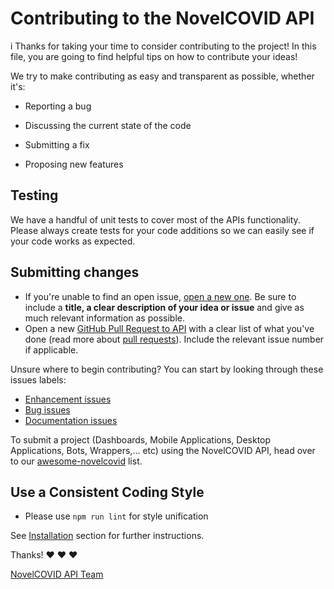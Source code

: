 # Contributing to the NovelCOVID  API
i
Thanks for taking your time to consider contributing to the project!
In this file, you are going to find helpful tips on how to contribute your ideas!

We try to make contributing as easy and transparent as possible, whether it's:

- Reporting a bug

- Discussing the current state of the code

- Submitting a fix

- Proposing new features


## Testing

We have a handful of unit tests to cover most of the APIs functionality.
Please always create tests for your code additions so we can easily see if your code works as expected.

## Submitting changes

* If you're unable to find an open issue, [open a new one](https://github.com/disease-sh/api/issues/new). Be sure to include a **title, a clear description of your idea or issue** and give as much relevant information as possible.
* Open  a new [GitHub Pull Request to API](https://github.com/disease-sh/api/pulls) with a clear list of what you've done (read more about [pull requests](http://help.github.com/pull-requests/)). Include the relevant issue number if applicable.

Unsure where to begin contributing? You can start by looking through these issues labels:

* [Enhancement issues](https://github.com/disease-sh/api/labels/enhancement) 
* [Bug issues](https://github.com/disease-sh/api/labels/bug) 
* [Documentation issues](https://github.com/disease-sh/api/labels/documentation)

To submit a project (Dashboards, Mobile Applications, Desktop Applications, Bots, Wrappers,... etc) using the NovelCOVID API, head over to our [awesome-novelcovid](https://github.com/NovelCOVID/awesome-novelcovid) list.      

## Use a Consistent Coding Style

- Please use `npm run lint` for style unification

See [Installation](./README.md#installation) section for further instructions.

Thanks! :heart: :heart: :heart:

[NovelCOVID API Team](https://github.com/disease-sh/api#contributors-)
